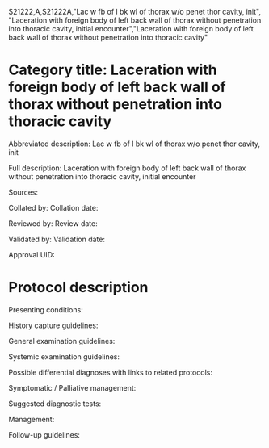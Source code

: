 S21222,A,S21222A,"Lac w fb of l bk wl of thorax w/o penet thor cavity, init", "Laceration with foreign body of left back wall of thorax without penetration into thoracic cavity, initial encounter","Laceration with foreign body of left back wall of thorax without penetration into thoracic cavity"
# Category title: Laceration with foreign body of left back wall of thorax without penetration into thoracic cavity

Abbreviated description: Lac w fb of l bk wl of thorax w/o penet thor cavity, init

Full description: Laceration with foreign body of left back wall of thorax without penetration into thoracic cavity, initial encounter

Sources:

Collated by:
Collation date:

Reviewed by:
Review date:

Validated by:
Validation date:

Approval UID:

# Protocol description

Presenting conditions:

History capture guidelines:

General examination guidelines:

Systemic examination guidelines:

Possible differential diagnoses with links to related protocols:

Symptomatic / Palliative management:

Suggested diagnostic tests:

Management:

Follow-up guidelines:
